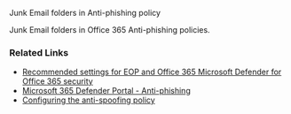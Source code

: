  Junk Email folders in Anti-phishing policy

 Junk Email folders in Office 365 Anti-phishing policies.

### Related Links

* [Recommended settings for EOP and Office 365 Microsoft Defender for Office 365 security](https://aka.ms/orca-atpp-docs-6) 
* [Microsoft 365 Defender Portal - Anti-phishing](https://security.microsoft.com/antiphishing) 
* [Configuring the anti-spoofing policy](https://aka.ms/orca-atpp-docs-5)
